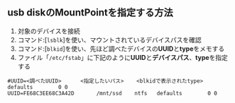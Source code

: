 ## usb diskのMountPointを指定する方法

1. 対象のデバイスを接続
1. コマンド:[```lsblk```]を使い、マウントされているデバイスパスを確認
1. コマンド:[```blkid```]を使い、先ほど調べたデバイスの**UUID**と**type**をメモする
1. ファイル「```/etc/fstab```」に下記のように**UUID**と**デバイスパス**、**type**を指定する

```text
#UUID=<調べたUUID>      <指定したいパス>    <blkidで表示されたtype>   defaults        0 0
UUID=FE68C3EE68C3A42D       /mnt/ssd    ntfs   defaults        0 0
```
